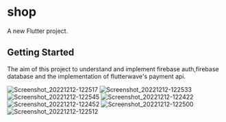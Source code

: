 # shop

A new Flutter project.

## Getting Started

The aim of this project to understand and implement firebase auth,firebase database and the implementation of flutterwave's payment api.

![Screenshot_20221212-122517](https://user-images.githubusercontent.com/104234924/207038017-73a84732-0078-47fe-a392-5db98033cc44.png)
![Screenshot_20221212-122533](https://user-images.githubusercontent.com/104234924/207038024-60c2c76b-72be-446f-9c3f-b5bcaac9e486.png)
![Screenshot_20221212-122545](https://user-images.githubusercontent.com/104234924/207038028-8065fe25-c4f7-4ae6-8713-56ce67949fd4.png)
![Screenshot_20221212-122422](https://user-images.githubusercontent.com/104234924/207038033-440b4ac2-5345-493e-af83-b8fd1f45704c.png)
![Screenshot_20221212-122452](https://user-images.githubusercontent.com/104234924/207038043-9b3372ed-4c60-4f7c-8738-098237881a3d.png)
![Screenshot_20221212-122500](https://user-images.githubusercontent.com/104234924/207038050-d3d4f0e2-d09f-46b5-935d-35e8120195ae.png)
![Screenshot_20221212-122512](https://user-images.githubusercontent.com/104234924/207038055-d2ffdd3b-1eba-4ff9-a3ff-9093423622f2.png)

